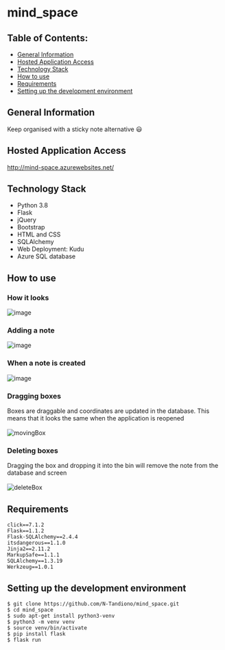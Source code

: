 # mind_space
## Table of Contents:
* [General Information](#general-information)
* [Hosted Application Access](#hosted-application-access)
* [Technology Stack](#technology-stack)
* [How to use](#how-to-use) 
* [Requirements](#requirements)
* [Setting up the development environment](#setting-up-the-development-environment)

## General Information
Keep organised with a sticky note alternative 😃

## Hosted Application Access
http://mind-space.azurewebsites.net/

## Technology Stack
* Python 3.8
* Flask
* jQuery
* Bootstrap
* HTML and CSS
* SQLAlchemy
* Web Deployment: Kudu
* Azure SQL database

## How to use
### How it looks
![image](https://user-images.githubusercontent.com/60835426/92992419-2669f380-f52e-11ea-92f6-920079af209e.png)
### Adding a note
![image](https://user-images.githubusercontent.com/60835426/92433492-a61b5980-f1e0-11ea-96e9-58e313e652df.png)
### When a note is created
![image](https://user-images.githubusercontent.com/60835426/92433583-de229c80-f1e0-11ea-8924-826f73c72dcf.png)
### Dragging boxes
Boxes are draggable and coordinates are updated in the database. This means that it looks the same when the application is reopened <br />  
![movingBox](https://user-images.githubusercontent.com/60835426/92434982-90a82e80-f1e4-11ea-9f58-2033b25cc586.gif)
### Deleting boxes
Dragging the box and dropping it into the bin will remove the note from the database and screen <br />  
![deleteBox](https://user-images.githubusercontent.com/60835426/92435343-7884df00-f1e5-11ea-868e-4aa9bd9658a8.gif)


## Requirements
```
click==7.1.2
Flask==1.1.2
Flask-SQLAlchemy==2.4.4
itsdangerous==1.1.0
Jinja2==2.11.2
MarkupSafe==1.1.1
SQLAlchemy==1.3.19
Werkzeug==1.0.1
```
## Setting up the development environment
```
$ git clone https://github.com/N-Tandiono/mind_space.git
$ cd mind_space
$ sudo apt-get install python3-venv
$ python3 -m venv venv
$ source venv/bin/activate
$ pip install flask
$ flask run
```
